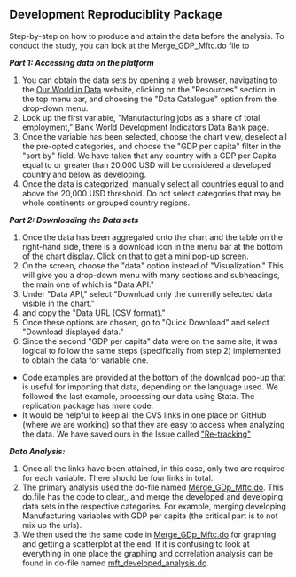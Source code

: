 ## Development Reproduciblity Package 
Step-by-step on how to produce and attain the data before the analysis. To conduct the study, you can look at the Merge_GDP_Mftc.do file to   

_**Part 1: Accessing data on the platform**_
1. You can obtain the data sets by opening a web browser, navigating to the [Our World in Data](https://ourworldindata.org/data) website, clicking on the "Resources" section in the top menu bar, and choosing the "Data Catalogue" option from the drop-down menu.
2. Look up the first variable, "Manufacturing jobs as a share of total employment," Bank World Development Indicators Data Bank page.
3. Once the variable has been selected, choose the chart view, deselect all the pre-opted categories, and choose the "GDP per capita" filter in the "sort by" field. We have taken that any country with a GDP per Capita equal to or greater than 20,000 USD will be considered a developed country and below as developing.
4. Once the data is categorized, manually select all countries equal to and above the 20,000 USD threshold. Do not select categories that may be whole continents or grouped country regions.

_**Part 2: Downloading the Data sets**_

1. Once the data has been aggregated onto the chart and the table on the right-hand side, there is a download icon in the menu bar at the bottom of the chart display. Click on that to get a mini pop-up screen.
2. On the screen, choose the "data" option instead of "Visualization." This will give you a drop-down menu with many sections and subheadings, the main one of which is "Data API."
3. Under "Data API," select "Download only the currently selected data visible in the chart."
4. and copy the "Data URL (CSV format)."
5. Once these options are chosen, go to "Quick Download" and select "Download displayed data."
6. Since the second "GDP per capita" data were on the same site, it was logical to follow the same steps (specifically from step 2) implemented to obtain the data for variable one.

- Code examples are provided at the bottom of the download pop-up that is useful for importing that data, depending on the language used. We followed the last example, processing our data using Stata. The replication package has more code.
- It would be helpful to keep all the CVS links in one place on GitHub (where we are working) so that they are easy to access when analyzing the data. We have saved ours in the Issue called ["Re-tracking"](https://github.com/ecn310/course-project-development/issues/15#issuecomment-2486305999)
  
_**Data Analysis:**_

1. Once all the links have been attained, in this case, only two are required for each variable. There should be four links in total.
2. The primary analysis used the do-file named [Merge_GDp_Mftc.do](56d7992). This do.file has the code to clear,, and merge the developed and developing data sets in the respective categories. For example, merging developing Manufacturing variables with GDP per capita (the critical part is to not mix up the urls). 
4. We then used the the same code in [Merge_GDp_Mftc.do](56d7992) for graphing and getting a scatterplot at the end. If it is confusing to look at everything in one place the graphing and correlation analysis can be found in do-file named [mft_developed_analysis.do](be0f6b3). 
